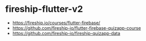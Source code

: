 # fireship-flutter-v2
* https://fireship.io/courses/flutter-firebase/
* https://github.com/fireship-io/flutter-firebase-quizapp-course
* https://github.com/fireship-io/fireship-quizapp-data

